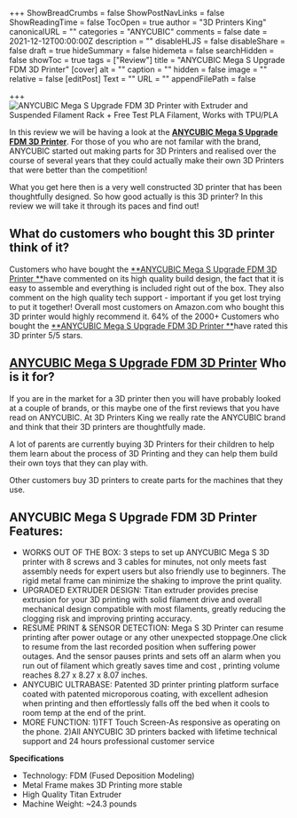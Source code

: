 +++
ShowBreadCrumbs = false
ShowPostNavLinks = false
ShowReadingTime = false
TocOpen = true
author = "3D Printers King"
canonicalURL = ""
categories = "ANYCUBIC"
comments = false
date = 2021-12-12T00:00:00Z
description = ""
disableHLJS = false
disableShare = false
draft = true
hideSummary = false
hidemeta = false
searchHidden = false
showToc = true
tags = ["Review"]
title = "ANYCUBIC Mega S Upgrade FDM 3D Printer"
[cover]
alt = ""
caption = ""
hidden = false
image = ""
relative = false
[editPost]
Text = ""
URL = ""
appendFilePath = false

+++
![ANYCUBIC Mega S Upgrade FDM 3D Printer with Extruder and Suspended Filament Rack + Free Test PLA Filament, Works with TPU/PLA](https://images-na.ssl-images-amazon.com/images/I/71nTuXg4MRS._AC_UL604_SR604,400_.jpg)

In this review we will be having a look at the [**ANYCUBIC Mega S Upgrade FDM 3D Printer**](#).  For those of you who are not familar with the brand, ANYCUBIC started out making parts for 3D Printers and realised over the course of several years that they could actually make their own 3D Printers that were better than the competition!  

What you get here then is a very well constructed 3D printer that has been thoughtfully designed.  So how good actually is this 3D printer?  In this review we will take it through its paces and find out!

## **What do customers who bought this 3D printer think of it?**

Customers who have bought the [**ANYCUBIC Mega S Upgrade FDM 3D Printer **](#)have commented on its high quality build design, the fact that it is easy to assemble and everything is included right out of the box.  They also comment on the high quality tech support - important if you get lost trying to put it together!  Overall most customers on Amazon.com who bought this 3D printer would highly recommend it.  64% of the 2000+ Customers who bought the [**ANYCUBIC Mega S Upgrade FDM 3D Printer **](#)have rated this 3D printer 5/5 stars.

## [**ANYCUBIC Mega S Upgrade FDM 3D Printer**](#) **Who is it for?**

If you are in the market for a 3D printer then you will have probably looked at a couple of brands, or this maybe one of the first reviews that you have read on ANYCUBIC.  At 3D Printers King we really rate the ANYCUBIC brand and think that their 3D printers are thoughtfully made.  

A lot of parents are currently buying 3D Printers for their children to help them learn about the process of 3D Printing and they can help them build their own toys that they can play with.  

Other customers buy 3D printers to create parts for the machines that they use.

## ANYCUBIC Mega S Upgrade FDM 3D Printer Features:

* WORKS OUT OF THE BOX: 3 steps to set up ANYCUBIC Mega S 3D printer with 8 screws and 3 cables for minutes, not only meets fast assembly needs for expert users but also friendly use to beginners. The rigid metal frame can minimize the shaking to improve the print quality.
* UPGRADED EXTRUDER DESIGN: Titan extruder provides precise extrusion for your 3D printing with solid filament drive and overall mechanical design compatible with most filaments, greatly reducing the clogging risk and improving printing accuracy.
* RESUME PRINT & SENSOR DETECTION: Mega S 3D Printer can resume printing after power outage or any other unexpected stoppage.One click to resume from the last recorded position when suffering power outages. And the sensor pauses prints and sets off an alarm when you run out of filament which greatly saves time and cost , printing volume reaches 8.27 x 8.27 x 8.07 inches.
* ANYCUBIC ULTRABASE: Patented 3D printer printing platform surface coated with patented microporous coating, with excellent adhesion when printing and then effortlessly falls off the bed when it cools to room temp at the end of the print.
* MORE FUNCTION: 1)TFT Touch Screen-As responsive as operating on the phone. 2)All ANYCUBIC 3D printers backed with lifetime technical support and 24 hours professional customer service

**Specifications**

* Technology: FDM (Fused Deposition Modeling)
* Metal Frame makes 3D Printing more stable
* High Quality Titan Extruder
* Machine Weight: \~24.3 pounds